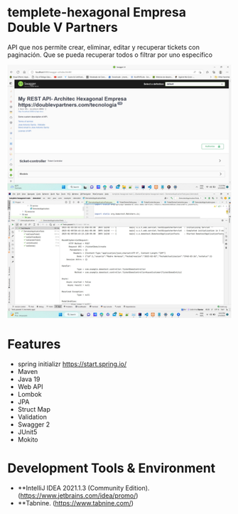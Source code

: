 # templete-hexagonal Empresa Double V Partners
API que nos permite crear, eliminar, editar y recuperar tickets con
paginación. Que se pueda recuperar todos o filtrar por uno específico

![userrolemembership1](https://github.com/choquidownn25/Empresa-Double-V-Parther/blob/main/Backend/templete-hexagonal-main/img/Muestra%20rest.jpg)
![userrolemembership2](https://github.com/choquidownn25/Empresa-Double-V-Parther/blob/main/Backend/templete-hexagonal-main/img/Test.jpg)
# Features

- spring initializr https://start.spring.io/
- Maven
- Java 19
- Web API 
- Lombok
- JPA
- Struct Map
- Validation
- Swagger 2
- JUnit5
- Mokito


# Development Tools & Environment

- **IntelliJ IDEA 2021.1.3 (Community Edition). (https://www.jetbrains.com/idea/promo/)
- **Tabnine. (https://www.tabnine.com/)